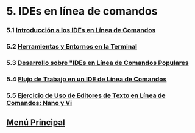 # 5. IDEs en línea de comandos
### 5.1 [Introducción a los IDEs en Línea de Comandos](./01_introduccionIDES.md)
### 5.2 [Herramientas y Entornos en la Terminal](./02_HerramientasIDES.md)
### 5.3 [Desarrollo sobre "IDEs en Línea de Comandos Populares](./03_IDEScomandos.md)
### 5.4 [Flujo de Trabajo en un IDE de Línea de Comandos](./04_flujodetrabajoIDES.md)
### 5.5 [Ejercicio de Uso de Editores de Texto en Línea de Comandos: Nano y Vi](./05_ejercicioIDES.md)

## [Menú Principal](../../index.md)